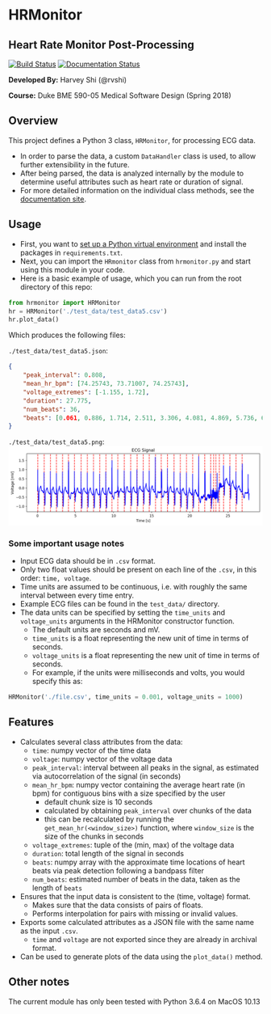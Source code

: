 # HRMonitor

## Heart Rate Monitor Post-Processing

[![Build Status](https://travis-ci.org/rvshi/bme590hrm.svg?branch=master)](https://travis-ci.org/rvshi/bme590hrm) [![Documentation Status](https://readthedocs.org/projects/hrmonitor/badge/?version=latest)](https://hrmonitor.readthedocs.io/en/latest/?badge=latest)


__Developed By:__ Harvey Shi (@rvshi)

__Course:__ Duke BME 590-05 Medical Software Design (Spring 2018)


## Overview

This project defines a Python 3 class, `HRMonitor`, for processing ECG data.
- In order to parse the data, a custom `DataHandler` class is used, to allow further extensibility in the future.
- After being parsed, the data is analyzed internally by the module to determine useful attributes such as heart rate or duration of signal.
- For more detailed information on the individual class methods, see the [documentation site](https://hrmonitor.readthedocs.io/en/latest/?badge=latest).
## Usage

- First, you want to [set up a Python virtual environment](https://docs.python.org/3/tutorial/venv.html) and install the packages in `requirements.txt`.
- Next, you can import the `HRmonitor` class from `hrmonitor.py` and start using this module in your code.
- Here is a basic example of usage, which you can run from the root directory of this repo:

```python
from hrmonitor import HRMonitor
hr = HRMonitor('./test_data/test_data5.csv')
hr.plot_data()
```
Which produces the following files:

`./test_data/test_data5.json`:
```json
{
    "peak_interval": 0.808,
    "mean_hr_bpm": [74.25743, 73.71007, 74.25743],
    "voltage_extremes": [-1.155, 1.72],
    "duration": 27.775,
    "num_beats": 36,
    "beats": [0.061, 0.886, 1.714, 2.511, 3.306, 4.081, 4.869, 5.736, 6.564, 7.372, 8.181, 8.986, 9.772, 10.556, 11.403, 12.25, 13.075, 13.886, 14.678, 15.489, 16.258, 17.072, 17.928, 18.742, 19.569, 20.378, 21.178, 21.958, 22.742, 23.111, 23.411, 23.875, 24.436, 25.253, 26.058, 26.867]
}
```
`./test_data/test_data5.png`:
![Beats detected by HRMonitor](./example.png)

### Some important usage notes
- Input ECG data should be in `.csv` format.
- Only two float values should be present on each line of the `.csv`, in this order: `time, voltage`.
- Time units are assumed to be continuous, i.e. with roughly the same interval between every time entry.
- Example ECG files can be found in the `test_data/` directory.
- The data units can be specified by setting the `time_units` and `voltage_units` arguments in the HRMonitor constructor function.
    - The default units are seconds and mV.
    - `time_units` is a float representing the new unit of time in terms of seconds.
    - `voltage_units` is a float representing the new unit of time in terms of seconds.
    - For example, if the units were milliseconds and volts, you would specify this as:
```python
HRMonitor('./file.csv', time_units = 0.001, voltage_units = 1000)
```

## Features
- Calculates several class attributes from the data:
  - `time`: numpy vector of the time data
  - `voltage`: numpy vector of the voltage data
  - `peak_interval`: interval between all peaks in the signal, as estimated via autocorrelation of the signal (in seconds)
  - `mean_hr_bpm`: numpy vector containing the average heart rate (in bpm) for contiguous bins with a size specified by the user
    - default chunk size is 10 seconds
    - calculated by obtaining `peak_interval` over chunks of the data
    - this can be recalculated by running the `get_mean_hr(<window_size>)` function, where `window_size` is the size of the chunks in seconds
  - `voltage_extremes`: tuple of the (min, max) of the voltage data
  - `duration`: total length of the signal in seconds
  - `beats`: numpy array with the approximate time locations of heart beats via peak detection following a bandpass filter
  - `num_beats`: estimated number of beats in the data, taken as the length of `beats`
- Ensures that the input data is consistent to the (time, voltage) format.
    - Makes sure that the data consists of pairs of floats.
    - Performs interpolation for pairs with missing or invalid values.
- Exports some calculated attributes as a JSON file with the same name as the input `.csv`.
    - `time` and `voltage` are not exported since they are already in archival format.
- Can be used to generate plots of the data using the `plot_data()` method.

## Other notes
The current module has only been tested with Python 3.6.4 on MacOS 10.13
